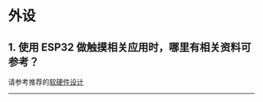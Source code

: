 # 外设

<style>
body {counter-reset: h2}
  h2 {counter-reset: h3}
  h2:before {counter-increment: h2; content: counter(h2) ". "}
  h3:before {counter-increment: h3; content: counter(h2) "." counter(h3) ". "}
  h2.nocount:before, h3.nocount:before, { content: ""; counter-increment: none }
</style>

## 使⽤ ESP32 做触摸相关应⽤时，哪⾥有相关资料可参考？

请参考推荐的[软硬件设计](https://github.com/espressif/esp-iot-solution/tree/master/examples/touch_pad_evb)

---

